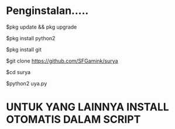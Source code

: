 # Penginstalan.....

$pkg update && pkg upgrade

$pkg install python2

$pkg install git

$git clone https://github.com/SFGamink/surya

$cd surya

$python2 uya.py


# UNTUK YANG LAINNYA INSTALL OTOMATIS DALAM SCRIPT
